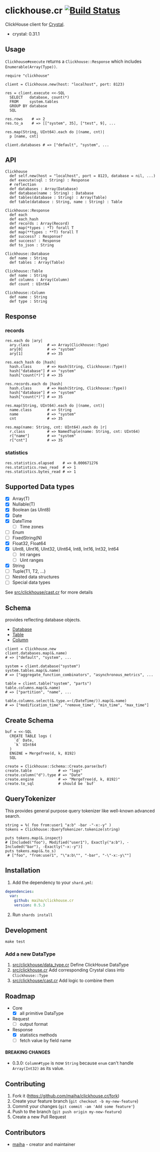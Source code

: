 # clickhouse.cr [![Build Status](https://travis-ci.org/maiha/clickhouse.cr.svg?branch=master)](https://travis-ci.org/maiha/clickhouse.cr)

ClickHouse client for [Crystal](http://crystal-lang.org/).

- crystal: 0.31.1

## Usage

`Clickhouse#execute` returns a `Clickhouse::Response` which includes `Enumerable(Array(Type))`.

```crystal
require "clickhouse"

client = Clickhouse.new(host: "localhost", port: 8123)

res = client.execute <<-SQL
  SELECT   database, count(*)
  FROM     system.tables
  GROUP BY database
  SQL

res.rows    # => 2
res.to_a    # => [["system", 35], ["test", 9], ...

res.map(String, UInt64).each do |(name, cnt)|
  p [name, cnt]

client.databases # => ["default", "system", ...
```

## API

```crystal
Clickhouse
  def self.new(host = "localhost", port = 8123, database = nil, ...)
  def execute(sql : String) : Response
  # reflection
  def databases : Array(Database)
  def database(name : String) : Database
  def tables(database : String) : Array(Table)
  def table(database : String, name : String) : Table

Clickhouse::Response
  def each
  def each_hash
  def records : Array(Record)
  def map(*types : *T) forall T
  def map(**types : **T) forall T
  def success? : Response?
  def success! : Response
  def to_json : String

Clickhouse::Database
  def name : String
  def tables : Array(Table)

Clickhouse::Table
  def name : String
  def columns : Array(Column)
  def count : UInt64

Clickhouse::Column
  def name : String
  def type : String
```

## Response

### records

```crystal
res.each do |ary|
  ary.class        # => Array(Clickhouse::Type)
  ary[0]           # => "system"
  ary[1]           # => 35

res.each_hash do |hash|
  hash.class       # => Hash(String, Clickhouse::Type))
  hash["database"] # => "system"
  hash["count(*)"] # => 35

res.records.each do |hash|
  hash.class       # => Hash(String, Clickhouse::Type))
  hash["database"] # => "system"
  hash["count(*)"] # => 35

res.map(String, UInt64).each do |(name, cnt)|
  name.class       # => String
  name             # => "system"
  cnt              # => 35

res.map(name: String, cnt: UInt64).each do |r|
  r.class          # => NamedTuple(name: String, cnt: UInt64)
  r["name"]        # => "system"
  r["cnt"]         # => 35
```

### statistics

```crystal
res.statistics.elapsed    # => 0.000671276
res.statistics.rows_read  # => 1
res.statistics.bytes_read # => 1
```

## Supported Data types

- [x] Array(T)
- [x] Nullable(T)
- [x] Boolean (as UInt8)
- [x] Date
- [x] DateTime
  - [ ] Time zones
- [ ] Enum
- [ ] FixedString(N)
- [x] Float32, Float64
- [x] UInt8, UInt16, UInt32, UInt64, Int8, Int16, Int32, Int64
  - [ ] Int ranges
  - [ ] Uint ranges
- [x] String
- [ ] Tuple(T1, T2, ...)
- [ ] Nested data structures
- [ ] Special data types

See [src/clickhouse/cast.cr](./src/clickhouse/cast.cr) for more details

## Schema

provides reflecting database objects.

- [Database](./src/clickhouse/database.cr)
- [Table](./src/clickhouse/table.cr)
- [Column](./src/clickhouse/column.cr)

```crystal
client = Clickhouse.new
client.databases.map(&.name)
# => ["default", "system", ...

system = client.database("system")
system.tables.map(&.name)
# => ["aggregate_function_combinators", "asynchronous_metrics", ...

table = client.table("system", "parts")
table.columns.map(&.name)
# => ["partition", "name", ...

table.columns.select(&.type.=~(/DateTime/)).map(&.name)
# => ["modification_time", "remove_time", "min_time", "max_time"]
```

## Create Schema

```crystal
buf = <<-SQL
  CREATE TABLE logs (
    `d` Date,
    `k` UInt64
  )
  ENGINE = MergeTree(d, k, 8192)
  SQL

create = Clickhouse::Schema::Create.parse(buf)
create.table            # => "logs"
create.column("d").type # => "Date"
create.engine           # => "MergeTree(d, k, 8192)"
create.to_sql           # should be `buf`
```

## QueryTokenizer

This provides general purpose query tokenizer like well-known advanced search.

```crystal
string = %( foo from:user1 "a:b" -bar -"-x:-y" )
tokens = Clickhouse::QueryTokenizer.tokenize(string)

puts tokens.map(&.inspect)
# [Included("foo"), Modified("user1"), Exactly("a:b"), -Included("bar"), -Exactly("-x:-y")]
puts tokens.map(&.to_s)
 # ["foo", "from:user1", "\"a:b\"", "-bar", "-\"-x:-y\""]
```

## Installation

1. Add the dependency to your `shard.yml`:
```yaml
dependencies:
  var:
    github: maiha/clickhouse.cr
    version: 0.5.3
```
2. Run `shards install`

## Development

```shell
make test
```

### Add a new DataType

1. [src/clickhouse/data_type.cr](./src/clickhouse/data_type.cr) Define ClickHouse DataType
2. [src/clickhouse.cr](./src/clickhouse.cr) Add corresponding Crystal class into `Clickhouse::Type`
3. [src/clickhouse/cast.cr](./src/clickhouse/cast.cr) Add logic to combine them

## Roadmap

- Core
  - [x] all primitive DataType
- Request
  - [ ] output format
- Response
  - [x] statistics methods
  - [ ] fetch value by field name

#### BREAKING CHANGES
- 0.3.0: `Column#type` is now `String` because `enum` can't handle `Array(Int32)` as its value.

## Contributing

1. Fork it (<https://github.com/maiha/clickhouse.cr/fork>)
2. Create your feature branch (`git checkout -b my-new-feature`)
3. Commit your changes (`git commit -am 'Add some feature'`)
4. Push to the branch (`git push origin my-new-feature`)
5. Create a new Pull Request

## Contributors

- [maiha](https://github.com/maiha) - creator and maintainer

